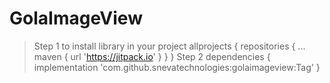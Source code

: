# GolaImageView

> Step 1 to install library in your project
allprojects {
		repositories {
			...
			maven { url 'https://jitpack.io' }
		}
	}
  >Step 2
  dependencies {
	        implementation 'com.github.snevatechnologies:golaimageview:Tag'
	}
